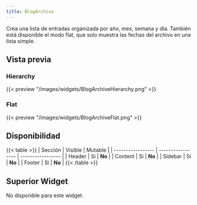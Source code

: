```yaml
---
title: BlogArchive
---
```


Crea una lista de entradas organizada por año, mes, semana y día. También está disponible el modo flat, que solo muestra las fechas del archivo en una lista simple.

## Vista previa

### Hierarchy

{{< preview "/images/widgets/BlogArchiveHierarchy.png" >}}

### Flat

{{< preview "/images/widgets/BlogArchiveFlat.png" >}}

## Disponibilidad

{{< table >}}
| Sección           | Visible           | Mutable           |
| ----------------- | ----------------- | ----------------- |
| Header            | Si                | **No**            |
| Content           | Si                | **No**            |
| Sidebar           | Si                | **No**            |
| Footer            | Si                | **No**            |
{{< /table >}}

## Superior Widget

No disponible para este widget.